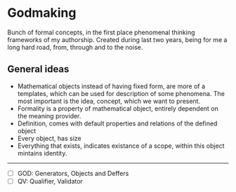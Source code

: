 # Godmaking

Bunch of formal concepts, in the first place phenomenal thinking frameworks of my authorship. 
Created during last two years, being for me a long hard road, from, through and to the noise. 

## General ideas
 - Mathematical objects instead of having fixed form, are more of a templates, which can be used for description of some phenomena. The most important is the idea, concept, which we want to present. 
 - Formality is a property of mathematical object, entirely dependent on the meaning provider.
 - Definition, comes with default properties and relations of the defined object
 - Every object, has size
 - Everything that exists, indicates existance of a scope, within this object mintains identity.

---
- [ ] GOD: Generators, Objects and Deffers
- [ ] QV: Qualifier, Validator

